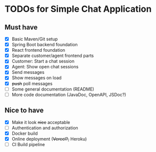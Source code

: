 # TODOs for Simple Chat Application
## Must have
- [x] Basic Maven/Git setup
- [x] Spring Boot backend foundation
- [x] React frontend foundation
- [x] Separate customer/agent frontend parts
- [x] Customer: Start a chat session
- [x] Agent: Show open chat sessions
- [x] Send messages
- [x] Show messages on load
- [x] ~~push~~ poll messages
- [ ] Some general documentation (README)
- [ ] More code documentation (JavaDoc, OpenAPI, JSDoc?)

## Nice to have
- [x] Make it look ~~nice~~ acceptable
- [ ] Authentication and authorization
- [x] Docker build
- [x] Online deployment (~~Vercel?,~~ Heroku)
- [ ] CI Build pipeline
